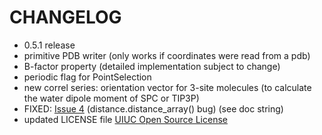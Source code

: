 # CHANGELOG #
  * 0.5.1 release
  * primitive PDB writer (only works if coordinates were read from a pdb)
  * B-factor property (detailed implementation subject to change)
  * periodic flag for PointSelection
  * new correl series: orientation vector for 3-site molecules  (to calculate the water dipole moment of SPC or TIP3P)
  * FIXED: [Issue 4](http://issues.mdanalysis.org/4) (distance.distance\_array() bug) (see doc string)
  * updated LICENSE file [UIUC Open Source License](http://www.otm.illinois.edu/faculty/forms/opensource.asp)
